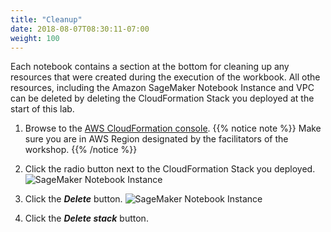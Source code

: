 ```yaml
---
title: "Cleanup"
date: 2018-08-07T08:30:11-07:00
weight: 100
---
```


Each notebook contains a section at the bottom for cleaning up any resources that were created during the execution of the workbook. All othe resources, including the Amazon SageMaker Notebook Instance and VPC can be deleted by deleting the CloudFormation Stack you deployed at the start of this lab.


1. Browse to the [AWS CloudFormation console](https://console.aws.amazon.com/cloudformation).
{{% notice note %}}
Make sure you are in AWS Region designated by the facilitators of the workshop.
{{% /notice %}}
1. Click the radio button next to the CloudFormation Stack you deployed. ![SageMaker Notebook Instance](/images/using-sagemaker-managed-spot-training/cleanup-1.png)

1. Click the ***Delete*** button. ![SageMaker Notebook Instance](/images/using-sagemaker-managed-spot-training/cleanup-2.png)

1. Click the ***Delete stack*** button.